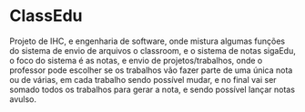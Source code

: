 # ClassEdu
Projeto de IHC, e engenharia de software, onde mistura algumas funções do sistema de envio de arquivos o classroom, e o sistema de notas sigaEdu, o foco do sistema é as notas, e envio de projetos/trabalhos, onde o professor pode escolher se os trabalhos vão fazer parte de uma única nota ou de várias, em cada trabalho sendo possível mudar, e no final vai ser somado todos os trabalhos para gerar a nota, e sendo possível lançar notas avulso. 
